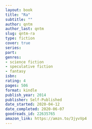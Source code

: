 ```yaml
---
layout: book
title: "Ra"
subtitle: ""
author: qntm
author_last: qntm
slug: qntm-ra
type: fiction
cover: true
series: 
part: 
genres:
- science fiction
- speculative fiction
- fantasy
isbn: 
rating: 4
pages: 506
format: kindle
publish_year: 2014
publisher: Self-Published
date_started: 2020-04-12
date_completed: 2020-06-07
goodreads_id: 22635765
amazon_link: https://amzn.to/3jyvVp4
---
```

